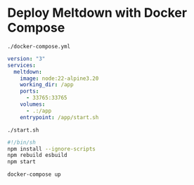
# Deploy Meltdown with Docker Compose

`./docker-compose.yml`

```yml
version: "3"
services:
  meltdown:
    image: node:22-alpine3.20
    working_dir: /app
    ports:
      - 33765:33765
    volumes:
      - .:/app
    entrypoint: /app/start.sh
```

`./start.sh`

```sh
#!/bin/sh
npm install --ignore-scripts
npm rebuild esbuild
npm start
```

```sh
docker-compose up
```
